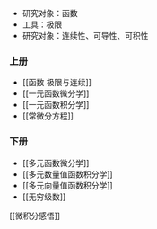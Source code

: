 ---
---

- 研究对象：函数
- 工具：极限
- 研究对象：连续性、可导性、可积性

### 上册

- [[函数 极限与连续]]
- [[一元函数微分学]]
- [[一元函数积分学]]
- [[常微分方程]]

### 下册

- [[多元函数微分学]]
- [[多元数量值函数积分学]]
- [[多元向量值函数积分学]]
- [[无穷级数]]

[[微积分感悟]]
